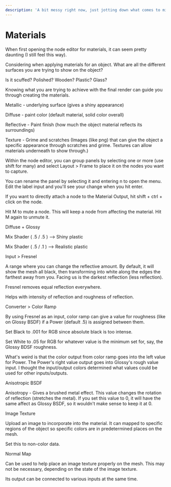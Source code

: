 ```yaml
---
description: 'A bit messy right now, just jotting down what comes to mind.'
---
```


# Materials

When first opening the node editor for materials, it can seem pretty daunting \(I still feel this way\).

Considering when applying materials for an object. What are all the different surfaces you are trying to show on the object?

Is it scuffed? Polished? Wooden? Plastic? Glass?

Knowing what you are trying to achieve with the final render can guide you through creating the materials.

Metallic - underlying surface \(gives a shiny appearance\)

Diffuse - paint color \(default material, solid color overall\)

Reflective - Paint finish \(how much the object material reflects its surroundings\)

Texture - Grime and scratches \(Images \(like png\) that can give the object a specific appearance through scratches and grime. Textures can allow materials underneath to show through.\)



Within the node editor, you can group panels by selecting one or more \(use shift for many\) and select Layout &gt; Frame to place it on the nodes you want to capture.

You can rename the panel by selecting it and entering n to open the menu. Edit the label input and you'll see your change when you hit enter.

If you want to directly attach a node to the Material Output, hit shift  + ctrl + click on the node.

Hit M to mute a node. This will keep a node from affecting the material. Hit M again to unmute it.



Diffuse + Glossy

Mix Shader \( .5 / .5 \) --&gt; Shiny plastic

Mix Shader \( .5 / .1 \) --&gt; Realistic plastic



Input &gt; Fresnel

A range where you can change the reflective amount. By default, it will show the mesh all black, then transforming into white along the edges the farthest away from you. Facing us is the darkest reflection \(less reflection\).

Fresnel removes equal reflection everywhere.

Helps with intensity of reflection and roughness of reflection.



Converter &gt; Color Ramp

By using Fresnel as an input, color ramp can give a value for roughness \(like on Glossy BSDF\) if a Power \(default .5\) is assigned between them.

Set Black to .001 for RGB since absolute black is too intense.

Set White to .05 for RGB for whatever value is the minimum set for, say, the Glossy BDSF roughness.

What's weird is that the color output from color ramp goes into the left value for Power. The Power's right value output goes into Glossy's rough value input. I thought the input/output colors determined what values could be used for other inputs/outputs.



Anisotropic BSDF

Anisotropy - Gives a brushed metal effect. This value changes the rotation of reflection \(stretches the metal\). If you set this value to 0, it will have the same affect as Glossy BSDF, so it wouldn't make sense to keep it at 0. 



Image Texture

Upload an image to incorporate into the material. It can mapped to specific regions of the object so specific colors are in predetermined places on the mesh.

Set this to non-color data.



Normal Map

Can be used to help place an image texture properly on the mesh. This may not be necessary, depending on the state of the image texture.

Its output can be connected to various inputs at the same time.





